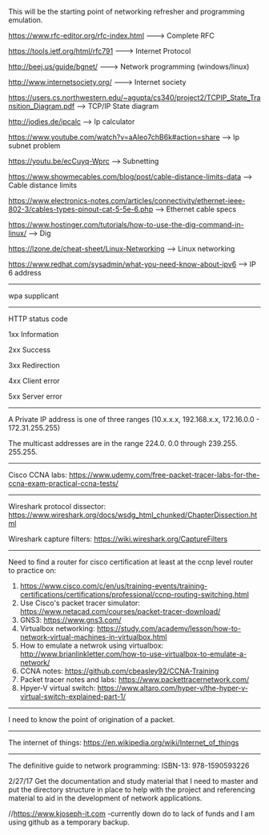 This will be the starting point of networking refresher and programming emulation.

https://www.rfc-editor.org/rfc-index.html  ---> Complete RFC

https://tools.ietf.org/html/rfc791  ---> Internet Protocol

http://beej.us/guide/bgnet/  ---> Network programming (windows/linux)

http://www.internetsociety.org/  ---> Internet society

https://users.cs.northwestern.edu/~agupta/cs340/project2/TCPIP_State_Transition_Diagram.pdf    --> TCP/IP State diagram

http://jodies.de/ipcalc   --> Ip calculator

https://www.youtube.com/watch?v=aAIeo7chB6k#action=share   --> Ip subnet problem

https://youtu.be/ecCuyq-Wprc  --> Subnetting

https://www.showmecables.com/blog/post/cable-distance-limits-data  --> Cable distance limits

https://www.electronics-notes.com/articles/connectivity/ethernet-ieee-802-3/cables-types-pinout-cat-5-5e-6.php  --> Ethernet cable specs

https://www.hostinger.com/tutorials/how-to-use-the-dig-command-in-linux/  --> Dig 

https://lzone.de/cheat-sheet/Linux-Networking  --> Linux networking

https://www.redhat.com/sysadmin/what-you-need-know-about-ipv6  --> IP 6 address

------------------------------------------------------------------------------------

wpa supplicant

------------------------------------------------------------------------------------

HTTP status code

1xx Information

2xx Success

3xx Redirection

4xx Client error

5xx Server error

------------------------------------------------------------------------------------

A Private IP address is one of three ranges (10.x.x.x, 192.168.x.x, 172.16.0.0 - 172.31.255.255)

The multicast addresses are in the range 224.0. 0.0 through 239.255. 255.255. 

------------------------------------------------------------------------------------

Cisco CCNA labs: https://www.udemy.com/free-packet-tracer-labs-for-the-ccna-exam-practical-ccna-tests/

------------------------------------------------------------------------------------


Wireshark protocol dissector: https://www.wireshark.org/docs/wsdg_html_chunked/ChapterDissection.html

Wireshark capture filters: https://wiki.wireshark.org/CaptureFilters

------------------------------------------------------------------------------------

Need to find a router for cisco certification at least at the ccnp level router to practice on:
1) https://www.cisco.com/c/en/us/training-events/training-certifications/certifications/professional/ccnp-routing-switching.html
2) Use Cisco's packet tracer simulator: https://www.netacad.com/courses/packet-tracer-download/
3) GNS3: https://www.gns3.com/
4) Virtualbox networking: https://study.com/academy/lesson/how-to-network-virtual-machines-in-virtualbox.html
5) How to emulate a netwrok using virtualbox: http://www.brianlinkletter.com/how-to-use-virtualbox-to-emulate-a-network/
6) CCNA notes: https://github.com/cbeasley92/CCNA-Training
7) Packet tracer notes and labs: https://www.packettracernetwork.com/
8) Hpyer-V virtual switch: https://www.altaro.com/hyper-v/the-hyper-v-virtual-switch-explained-part-1/
------------------------------------------------------------------------------------

I need to know the point of origination of a packet.

------------------------------------------------------------------------------------
The internet of things: https://en.wikipedia.org/wiki/Internet_of_things

------------------------------------------------------------------------------------

The definitive guide to network programming:  ISBN-13: 978-1590593226 

2/27/17 Get the documentation and study material that I need to master and put
the directory structure in place to help with the project and referencing 
material to aid in the development of network applications.


//https://www.kjoseph-it.com -currently down do to lack of funds and I am using github as a temporary backup.

